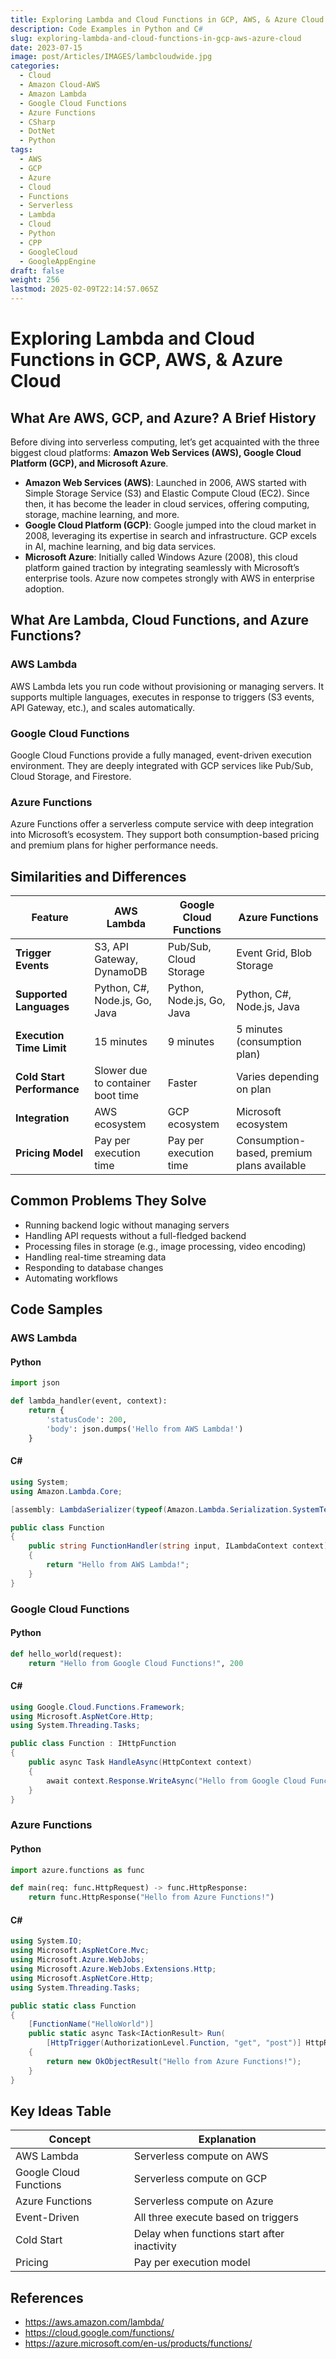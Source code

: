 ```yaml
---
title: Exploring Lambda and Cloud Functions in GCP, AWS, & Azure Cloud
description: Code Examples in Python and C#
slug: exploring-lambda-and-cloud-functions-in-gcp-aws-azure-cloud
date: 2023-07-15
image: post/Articles/IMAGES/lambcloudwide.jpg
categories:
  - Cloud
  - Amazon Cloud-AWS
  - Amazon Lambda
  - Google Cloud Functions
  - Azure Functions
  - CSharp
  - DotNet
  - Python
tags:
  - AWS
  - GCP
  - Azure
  - Cloud
  - Functions
  - Serverless
  - Lambda
  - Cloud
  - Python
  - CPP
  - GoogleCloud
  - GoogleAppEngine
draft: false
weight: 256
lastmod: 2025-02-09T22:14:57.065Z
---
```

# Exploring Lambda and Cloud Functions in GCP, AWS, & Azure Cloud

## What Are AWS, GCP, and Azure? A Brief History

Before diving into serverless computing, let’s get acquainted with the three biggest cloud platforms: **Amazon Web Services (AWS), Google Cloud Platform (GCP), and Microsoft Azure**.

* **Amazon Web Services (AWS)**: Launched in 2006, AWS started with Simple Storage Service (S3) and Elastic Compute Cloud (EC2). Since then, it has become the leader in cloud services, offering computing, storage, machine learning, and more.
* **Google Cloud Platform (GCP)**: Google jumped into the cloud market in 2008, leveraging its expertise in search and infrastructure. GCP excels in AI, machine learning, and big data services.
* **Microsoft Azure**: Initially called Windows Azure (2008), this cloud platform gained traction by integrating seamlessly with Microsoft’s enterprise tools. Azure now competes strongly with AWS in enterprise adoption.

## What Are Lambda, Cloud Functions, and Azure Functions?

### AWS Lambda

AWS Lambda lets you run code without provisioning or managing servers. It supports multiple languages, executes in response to triggers (S3 events, API Gateway, etc.), and scales automatically.

### Google Cloud Functions

Google Cloud Functions provide a fully managed, event-driven execution environment. They are deeply integrated with GCP services like Pub/Sub, Cloud Storage, and Firestore.

### Azure Functions

Azure Functions offer a serverless compute service with deep integration into Microsoft’s ecosystem. They support both consumption-based pricing and premium plans for higher performance needs.

## Similarities and Differences

| Feature                    | AWS Lambda                        | Google Cloud Functions    | Azure Functions                            |
| -------------------------- | --------------------------------- | ------------------------- | ------------------------------------------ |
| **Trigger Events**         | S3, API Gateway, DynamoDB         | Pub/Sub, Cloud Storage    | Event Grid, Blob Storage                   |
| **Supported Languages**    | Python, C#, Node.js, Go, Java     | Python, Node.js, Go, Java | Python, C#, Node.js, Java                  |
| **Execution Time Limit**   | 15 minutes                        | 9 minutes                 | 5 minutes (consumption plan)               |
| **Cold Start Performance** | Slower due to container boot time | Faster                    | Varies depending on plan                   |
| **Integration**            | AWS ecosystem                     | GCP ecosystem             | Microsoft ecosystem                        |
| **Pricing Model**          | Pay per execution time            | Pay per execution time    | Consumption-based, premium plans available |

## Common Problems They Solve

* Running backend logic without managing servers
* Handling API requests without a full-fledged backend
* Processing files in storage (e.g., image processing, video encoding)
* Handling real-time streaming data
* Responding to database changes
* Automating workflows

## Code Samples

### AWS Lambda

#### Python

```python
import json

def lambda_handler(event, context):
    return {
        'statusCode': 200,
        'body': json.dumps('Hello from AWS Lambda!')
    }
```

#### C\#

```csharp
using System;
using Amazon.Lambda.Core;

[assembly: LambdaSerializer(typeof(Amazon.Lambda.Serialization.SystemTextJson.DefaultLambdaJsonSerializer))]

public class Function
{
    public string FunctionHandler(string input, ILambdaContext context)
    {
        return "Hello from AWS Lambda!";
    }
}
```

### Google Cloud Functions

#### Python

```python
def hello_world(request):
    return "Hello from Google Cloud Functions!", 200
```

#### C\#

```csharp
using Google.Cloud.Functions.Framework;
using Microsoft.AspNetCore.Http;
using System.Threading.Tasks;

public class Function : IHttpFunction
{
    public async Task HandleAsync(HttpContext context)
    {
        await context.Response.WriteAsync("Hello from Google Cloud Functions!");
    }
}
```

### Azure Functions

#### Python

```python
import azure.functions as func

def main(req: func.HttpRequest) -> func.HttpResponse:
    return func.HttpResponse("Hello from Azure Functions!")
```

#### C\#

```csharp
using System.IO;
using Microsoft.AspNetCore.Mvc;
using Microsoft.Azure.WebJobs;
using Microsoft.Azure.WebJobs.Extensions.Http;
using Microsoft.AspNetCore.Http;
using System.Threading.Tasks;

public static class Function
{
    [FunctionName("HelloWorld")]
    public static async Task<IActionResult> Run(
        [HttpTrigger(AuthorizationLevel.Function, "get", "post")] HttpRequest req)
    {
        return new OkObjectResult("Hello from Azure Functions!");
    }
}
```

## Key Ideas Table

| Concept                | Explanation                                 |
| ---------------------- | ------------------------------------------- |
| AWS Lambda             | Serverless compute on AWS                   |
| Google Cloud Functions | Serverless compute on GCP                   |
| Azure Functions        | Serverless compute on Azure                 |
| Event-Driven           | All three execute based on triggers         |
| Cold Start             | Delay when functions start after inactivity |
| Pricing                | Pay per execution model                     |

## References

* https://aws.amazon.com/lambda/
* https://cloud.google.com/functions/
* https://azure.microsoft.com/en-us/products/functions/
